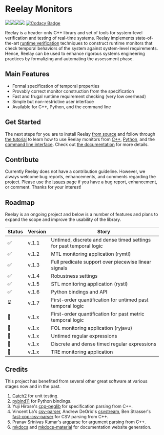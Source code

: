 # Reelay Monitors
![](https://github.com/doganulus/reelay/workflows/library/badge.svg)![](https://github.com/doganulus/reelay/workflows/apps/badge.svg)![](https://github.com/doganulus/reelay/workflows/python/badge.svg)![](https://github.com/doganulus/reelay/workflows/docs/badge.svg) [![Codacy Badge](https://api.codacy.com/project/badge/Grade/9493a2a1ed2b47e6a0cfdcf6a68cd9b8)](https://www.codacy.com/manual/doganulus/reelay?utm_source=github.com&amp;utm_medium=referral&amp;utm_content=doganulus/reelay&amp;utm_campaign=Badge_Grade)

Reelay is a header-only C++ library and set of tools for system-level verification and testing of real-time systems. Reelay implements state-of-the-art [runtime verification](https://en.wikipedia.org/wiki/Runtime_verification) techniques to construct runtime monitors that check temporal behaviors of the system against system-level requirements. Hence, Reelay can be used to enhance rigorous systems engineering practices by formalizing and automating the assessment phase. 

## Main Features
  * Formal specification of temporal properties
  * Provably correct monitor construction from the specification
  * Fast and frugal runtime requirement checking (very low overhead)
  * Simple but non-restrictive user interface 
  * Available for C++, Python, and the command line

## Get Started

The next steps for you are to install Reelay [from source](docs/install.md) and follow through [the tutorial](docs/gs_intro.md) to learn how to use Reelay monitors from [C++](docs/gs_cpp.md), [Python](docs/gs_python.md), and the [command line interface](docs/gs_cli.md). Check out [the documentation](https://doganulus.github.io/reelay/) for more details.

## Contribute

Currently Reelay does not have a contribution guideline. However, we always welcome bug reports, enhancements, and comments regarding the project. Please use the [Issues](https://github.com/doganulus/reelay/issues) page if you have a bug report, enhancement, or comment. Thanks for your interest!

## Roadmap

Reelay is an ongoing project and below is a number of features and plans to expand the scope and improve the usability of the library.

| Status | Version | Story |
|--------|---------|------------|
|✅| v.1.1 | Untimed, discrete and dense timed settings for past temporal logic |
|✅| v.1.2 | MTL monitoring application (rymtl) | 
|✅| v.1.3 | Full predicate support over piecewise linear signals | 
|✅| v.1.4 | Robustness settings |
|✅| v.1.5 | STL monitoring application (rystl) |
|✅| v.1.6 | Python bindings and API | 
|⌛| v.1.7 | First-order quantification for untimed past temporal logic | 
|🤞| v.1.x | First-order quantification for past metric temporal logic | 
|🤞| v.1.x | FOL monitoring application (ryjavu) | 
|🤞| v.1.x | Untimed regular expressions | 
|🤞| v.1.x | Discrete and dense timed regular expressions | 
|🤞| v.1.x | TRE monitoring application | 


## Credits

This project has benefited from several other great software at various stages now and in the past. 
1. [Catch2](https://github.com/catchorg/Catch2) for unit testing.
2. [pybind11](https://github.com/pybind/pybind11) for Python bindings.
3. Yuji Hirose's [cpp-peglib](https://github.com/yhirose/cpp-peglib) for specification parsing from C++.
4. Vincent La's [csv-parser](https://github.com/vincentlaucsb/csv-parser), Andrew DeOrio's [csvstream](https://github.com/awdeorio/csvstream), Ben Strasser's [fast-cpp-csv-parser](https://github.com/ben-strasser/fast-cpp-csv-parser) for CSV parsing from C++.
5.  Pranav Srinivas Kumar's [argparse](https://github.com/p-ranav/argparse) for argument parsing from C++.
5. [mkdocs]() and [mkdocs-material]() for documentation website generation.